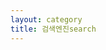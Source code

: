 ```yaml
---
layout: category
title: 검색엔진search
---
```

<!--stackedit_data:
eyJoaXN0b3J5IjpbLTIwMTgxMjA3ODddfQ==
-->